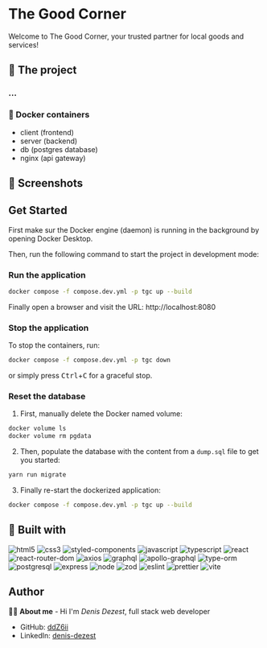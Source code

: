 # The Good Corner

Welcome to The Good Corner, your trusted partner for local goods and services!

## 🚧 The project

### ...

### 🚧 Docker containers

- client (frontend)
- server (backend)
- db (postgres database)
- nginx (api gateway)

## 🚧 Screenshots

## Get Started

First make sur the Docker engine (daemon) is running in the background by opening Docker Desktop.

Then, run the following command to start the project in development mode:

### Run the application

```sh
docker compose -f compose.dev.yml -p tgc up --build
```

Finally open a browser and visit the URL: http://localhost:8080

### Stop the application

To stop the containers, run:

```sh
docker compose -f compose.dev.yml -p tgc down
```

or simply press <kbd>Ctrl</kbd>+<kbd>C</kbd> for a graceful stop.

### Reset the database

1. First, manually delete the Docker named volume:

```sh
docker volume ls
docker volume rm pgdata
```

2. Then, populate the database with the content from a `dump.sql` file to get you started:

```sh
yarn run migrate
```

3. Finally re-start the dockerized application:

```sh
docker compose -f compose.dev.yml -p tgc up --build
```

## 🚧 Built with

![html5](https://img.shields.io/badge/HTML5-E34F26.svg?style=for-the-badge&logo=HTML5&logoColor=white)
![css3](https://img.shields.io/badge/CSS3-1572B6.svg?style=for-the-badge&logo=CSS3&logoColor=white)
![styled-components](https://img.shields.io/badge/styledcomponents-DB7093.svg?style=for-the-badge&logo=styled-components&logoColor=white)
![javascript](https://img.shields.io/badge/javascript-%23323330.svg?style=for-the-badge&logo=javascript&logoColor=%23F7DF1E)
![typescript](https://img.shields.io/badge/typescript-%23007ACC.svg?style=for-the-badge&logo=typescript&logoColor=white)
![react](https://img.shields.io/badge/React-61DAFB.svg?style=for-the-badge&logo=React&logoColor=black)
![react-router-dom](https://img.shields.io/badge/React%20Router-CA4245.svg?style=for-the-badge&logo=React-Router&logoColor=white)
![axios](https://img.shields.io/badge/Axios-5A29E4.svg?style=for-the-badge&logo=Axios&logoColor=white)
![graphql](https://img.shields.io/badge/GraphQL-E10098.svg?style=for-the-badge&logo=GraphQL&logoColor=white)
![apollo-graphql](https://img.shields.io/badge/Apollo%20GraphQL-311C87.svg?style=for-the-badge&logo=Apollo-GraphQL&logoColor=white)
![type-orm](https://img.shields.io/badge/TypeORM-FE0803.svg?style=for-the-badge&logo=TypeORM&logoColor=white)
![postgresql](https://img.shields.io/badge/PostgreSQL-4169E1.svg?style=for-the-badge&logo=PostgreSQL&logoColor=white)
![express](https://img.shields.io/badge/express.js-%23404d59.svg?style=for-the-badge&logo=express&logoColor=%2361DAFB)
![node](https://img.shields.io/badge/node.js-6DA55F?style=for-the-badge&logo=node.js&logoColor=white)
![zod](https://img.shields.io/badge/zod-%233068b7.svg?style=for-the-badge&logo=zod&logoColor=white)
![eslint](https://img.shields.io/badge/ESLint-4B3263?style=for-the-badge&logo=eslint&logoColor=white)
![prettier](https://img.shields.io/badge/prettier-1A2C34?style=for-the-badge&logo=prettier&logoColor=F7BA3E)
![vite](https://img.shields.io/badge/vite-%23646CFF.svg?style=for-the-badge&logo=vite&logoColor=white)

## Author

🙋‍♂️ **About me** - Hi I'm _Denis Dezest_, full stack web developer

- GitHub: [ddZ6ii](https://github.com/ddZ6ii)
- LinkedIn: [denis-dezest](https://linkedin.com/in/denis-dezest)
